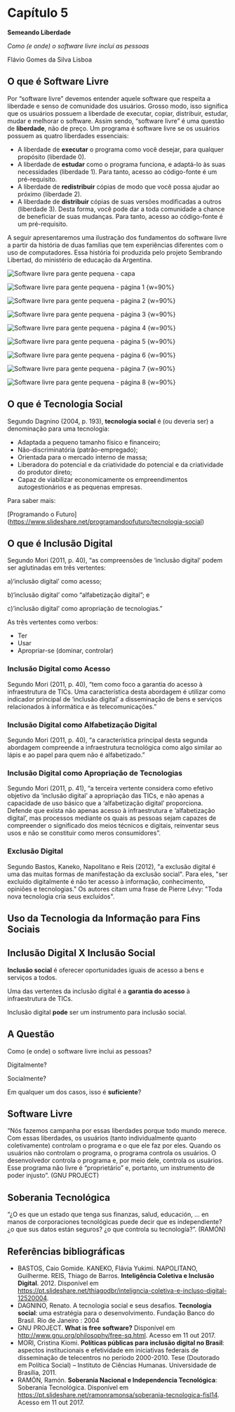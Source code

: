 # Capítulo 5

**Semeando Liberdade**

_Como (e onde) o software livre inclui as pessoas_


Flávio Gomes da Silva Lisboa


## O que é Software Livre

Por “software livre” devemos entender aquele software que respeita a liberdade e senso de comunidade dos usuários. Grosso modo, isso significa que os usuários possuem a liberdade de executar, copiar, distribuir, estudar, mudar e melhorar o software. Assim sendo, “software livre” é uma questão de **liberdade**, não de preço. 
Um programa é software livre se os usuários possuem as quatro liberdades essenciais:

* A liberdade de **executar** o programa como você desejar, para qualquer propósito (liberdade 0).
* A liberdade de **estudar** como o programa funciona, e adaptá-lo às suas necessidades (liberdade 1). Para tanto, acesso ao código-fonte é um pré-requisito.
* A liberdade de **redistribuir** cópias de modo que você possa ajudar ao próximo (liberdade 2).
* A liberdade de **distribuir** cópias de suas versões modificadas a outros (liberdade 3). Desta forma, você pode dar a toda comunidade a chance de beneficiar de suas mudanças. Para tanto, acesso ao código-fonte é um pré-requisito.

A seguir apresentaremos uma ilustração dos fundamentos do software livre a partir da história de duas famílias que tem experiências diferentes com o uso de computadores. Essa história foi produzida pelo projeto Sembrando Libertad, do ministério de educação da Argentina.

![Software livre para gente pequena - capa](images/figura01.png)

<div style="page-break-after: always;"></div>

![Software livre para gente pequena - página 1 {w=90%}](images/figura02.png)

![Software livre para gente pequena - página 2 {w=90%}](images/figura03.png)

<div style="page-break-after: always;"></div>

![Software livre para gente pequena - página 3 {w=90%}](images/figura04.png)

![Software livre para gente pequena - página 4 {w=90%}](images/figura05.png)

<div style="page-break-after: always;"></div>

![Software livre para gente pequena - página 5 {w=90%}](images/figura06.png)

![Software livre para gente pequena - página 6 {w=90%}](images/figura07.png)

<div style="page-break-after: always;"></div>

![Software livre para gente pequena - página 7 {w=90%}](images/figura08.png)

![Software livre para gente pequena - página 8 {w=90%}](images/figura09.png)

<div style="page-break-after: always;"></div>

## O que é Tecnologia Social

Segundo Dagnino (2004, p. 193), **tecnologia social** é (ou deveria ser) a denominação para uma tecnologia: 
* Adaptada a pequeno tamanho físico e financeiro;
* Não-discriminatória (patrão-empregado);
* Orientada para o mercado interno de massa;
* Liberadora do potencial e da criatividade do potencial e da criatividade do produtor direto;
* Capaz de viabilizar economicamente os empreendimentos autogestionários e as pequenas empresas.

Para saber mais:

[Programando o Futuro] (https://www.slideshare.net/programandoofuturo/tecnologia-social)

## O que é Inclusão Digital

Segundo Mori (2011, p. 40), “as compreensões de ‘inclusão digital’ podem ser aglutinadas em três vertentes: 

a)‘inclusão   digital’   como   acesso;

b)‘inclusão digital’ como  “alfabetização   digital”;   e

c)’inclusão digital’ como apropriação de tecnologias.”

As três vertentes como verbos:

* Ter
* Usar
* Apropriar-se (dominar, controlar)

### Inclusão Digital como Acesso

Segundo Mori (2011, p. 40), “tem como foco a garantia do acesso à infraestrutura de TICs. Uma característica desta abordagem é utilizar como indicador principal de ‘inclusão digital’ a disseminação de  bens e serviços relacionados à informática e às  telecomunicações.”

### Inclusão Digital como Alfabetização Digital

Segundo Mori (2011, p. 40), “a   característica  principal  desta segunda abordagem compreende a   infraestrutura tecnológica como algo similar ao lápis e ao papel para quem não é alfabetizado.”

### Inclusão Digital como Apropriação de Tecnologias

Segundo Mori (2011, p. 41), “a terceira vertente considera como efetivo objetivo da ‘inclusão digital’ a apropriação das TICs, e não apenas a capacidade de uso básico que a ‘alfabetização digital’ proporciona. Defende que exista não apenas acesso à infraestrutura e ‘alfabetização digital’, mas processos mediante os quais as pessoas sejam capazes de compreender o significado dos meios técnicos e digitais, reinventar seus usos e não se constituir como meros consumidores”.

### Exclusão Digital

Segundo Bastos, Kaneko, Napolitano e Reis (2012), "a exclusão digital é uma das muitas formas de manifestação da exclusão social". Para eles, "ser excluído digitalmente é não ter acesso à informação, conhecimento, opiniões e tecnologias." Os autores citam uma frase de Pierre Lévy: "Toda nova tecnologia cria seus excluídos".

## Uso da Tecnologia da Informação para Fins Sociais

## Inclusão Digital X Inclusão Social

**Inclusão social** é oferecer oportunidades iguais de acesso a bens e serviços a todos.

Uma das vertentes da inclusão digital é a **garantia do acesso** à infraestrutura de TICs.

Inclusão digital **pode** ser um instrumento para inclusão social.

## A Questão

Como (e onde) o software livre inclui as pessoas?

Digitalmente? 

Socialmente?

Em qualquer um dos casos, isso é **suficiente**?

## Software Livre

“Nós fazemos campanha por essas liberdades porque todo mundo merece. Com essas liberdades, os usuários (tanto individualmente quanto coletivamente) controlam o programa e o que ele faz por eles. Quando os usuários não controlam o programa, o programa controla os usuários. O desenvolvedor controla o programa e, por meio dele, controla os usuários. Esse programa não livre é “proprietário” e, portanto, um instrumento de poder injusto”. (GNU PROJECT)

## Soberania Tecnológica

“¿O es que un estado que tenga sus finanzas, salud, educación, … en manos de corporaciones tecnológicas puede decir que es independiente? ¿o que sus datos están seguros? ¿o que controla su tecnología?”. (RAMÓN)

## Referências bibliográficas

* BASTOS, Caio Gomide. KANEKO, Flávia Yukimi. NAPOLITANO, Guilherme. REIS, Thiago de Barros. **Inteligência Coletiva e Inclusão Digital**. 2012. Disponível em <https://pt.slideshare.net/thiagodbr/inteligncia-coletiva-e-incluso-digital-12520004>.
* DAGNINO, Renato. A tecnologia social e seus desafios. **Tecnologia social**: uma estratégia para o desenvolvimento. Fundação Banco do Brasil. Rio de Janeiro : 2004 
* GNU PROJECT. **What is free software?** Disponível em <http://www.gnu.org/philosophy/free-sq.html>. Acesso em 11 out 2017.
* MORI, Cristina Kiomi. **Políticas públicas para inclusão digital no Brasil**: aspectos institucionais e efetividade em iniciativas federais de disseminação de telecentros no período 2000-2010. Tese (Doutorado em Política Social) – Instituto de Ciências Humanas. Universidade de Brasília, 2011. 
* RAMÓN, Ramón. **Soberania Nacional e Independencia Tecnológica**: Soberanía Tecnológica. Disponível em <https://pt.slideshare.net/ramonramonsa/soberania-tecnologica-fisl14>. Acesso em 11 out 2017.
